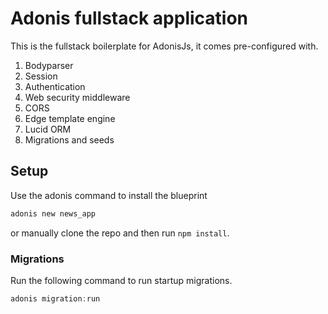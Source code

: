 # Adonis fullstack application

This is the fullstack boilerplate for AdonisJs, it comes pre-configured with.

1. Bodyparser
2. Session
3. Authentication
4. Web security middleware
5. CORS
6. Edge template engine
7. Lucid ORM
8. Migrations and seeds

## Setup

Use the adonis command to install the blueprint

```bash
adonis new news_app
```

or manually clone the repo and then run `npm install`.


### Migrations

Run the following command to run startup migrations.

```js
adonis migration:run
```

